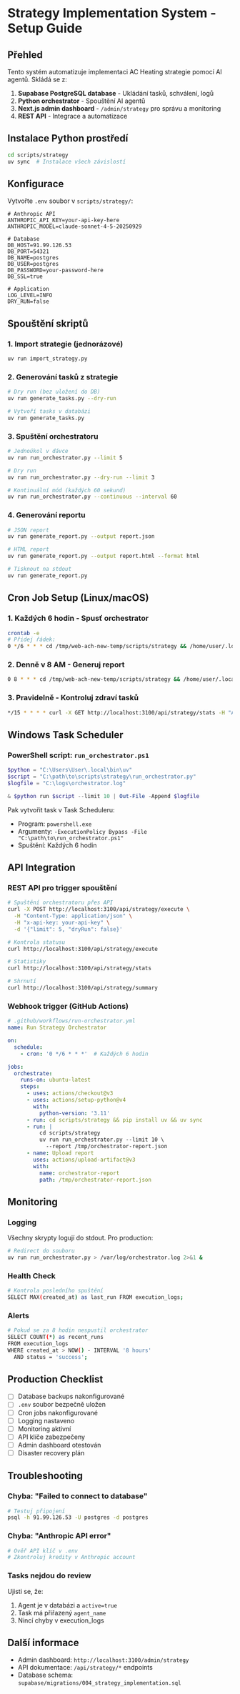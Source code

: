 # Strategy Implementation System - Setup Guide

## Přehled

Tento systém automatizuje implementaci AC Heating strategie pomocí AI agentů. Skládá se z:

1. **Supabase PostgreSQL database** - Ukládání tasků, schválení, logů
2. **Python orchestrator** - Spouštění AI agentů
3. **Next.js admin dashboard** - `/admin/strategy` pro správu a monitoring
4. **REST API** - Integrace a automatizace

## Instalace Python prostředí

```bash
cd scripts/strategy
uv sync  # Instalace všech závislostí
```

## Konfigurace

Vytvořte `.env` soubor v `scripts/strategy/`:

```env
# Anthropic API
ANTHROPIC_API_KEY=your-api-key-here
ANTHROPIC_MODEL=claude-sonnet-4-5-20250929

# Database
DB_HOST=91.99.126.53
DB_PORT=54321
DB_NAME=postgres
DB_USER=postgres
DB_PASSWORD=your-password-here
DB_SSL=true

# Application
LOG_LEVEL=INFO
DRY_RUN=false
```

## Spouštění skriptů

### 1. Import strategie (jednorázové)

```bash
uv run import_strategy.py
```

### 2. Generování tasků z strategie

```bash
# Dry run (bez uložení do DB)
uv run generate_tasks.py --dry-run

# Vytvoří tasks v databázi
uv run generate_tasks.py
```

### 3. Spuštění orchestratoru

```bash
# Jednoúkol v dávce
uv run run_orchestrator.py --limit 5

# Dry run
uv run run_orchestrator.py --dry-run --limit 3

# Kontinuální mód (každých 60 sekund)
uv run run_orchestrator.py --continuous --interval 60
```

### 4. Generování reportu

```bash
# JSON report
uv run generate_report.py --output report.json

# HTML report
uv run generate_report.py --output report.html --format html

# Tisknout na stdout
uv run generate_report.py
```

## Cron Job Setup (Linux/macOS)

### 1. Každých 6 hodin - Spusť orchestrator

```bash
crontab -e
# Přidej řádek:
0 */6 * * * cd /tmp/web-ach-new-temp/scripts/strategy && /home/user/.local/bin/uv run run_orchestrator.py --limit 10 >> /var/log/ac-heating-orchestrator.log 2>&1
```

### 2. Denně v 8 AM - Generuj report

```bash
0 8 * * * cd /tmp/web-ach-new-temp/scripts/strategy && /home/user/.local/bin/uv run generate_report.py --output /tmp/reports/report-$(date +\%Y-\%m-\%d).html --format html
```

### 3. Pravidelně - Kontroluj zdraví tasků

```bash
*/15 * * * * curl -X GET http://localhost:3100/api/strategy/stats -H "Authorization: Bearer $(cat /etc/ac-heating/api-key)" > /dev/null 2>&1
```

## Windows Task Scheduler

### PowerShell script: `run_orchestrator.ps1`

```powershell
$python = "C:\Users\User\.local\bin\uv"
$script = "C:\path\to\scripts\strategy\run_orchestrator.py"
$logfile = "C:\logs\orchestrator.log"

& $python run $script --limit 10 | Out-File -Append $logfile
```

Pak vytvořit task v Task Scheduleru:
- Program: `powershell.exe`
- Argumenty: `-ExecutionPolicy Bypass -File "C:\path\to\run_orchestrator.ps1"`
- Spuštění: Každých 6 hodin

## API Integration

### REST API pro trigger spouštění

```bash
# Spuštění orchestratoru přes API
curl -X POST http://localhost:3100/api/strategy/execute \
  -H "Content-Type: application/json" \
  -H "x-api-key: your-api-key" \
  -d '{"limit": 5, "dryRun": false}'

# Kontrola statusu
curl http://localhost:3100/api/strategy/execute

# Statistiky
curl http://localhost:3100/api/strategy/stats

# Shrnutí
curl http://localhost:3100/api/strategy/summary
```

### Webhook trigger (GitHub Actions)

```yaml
# .github/workflows/run-orchestrator.yml
name: Run Strategy Orchestrator

on:
  schedule:
    - cron: '0 */6 * * *'  # Každých 6 hodin

jobs:
  orchestrate:
    runs-on: ubuntu-latest
    steps:
      - uses: actions/checkout@v3
      - uses: actions/setup-python@v4
        with:
          python-version: '3.11'
      - run: cd scripts/strategy && pip install uv && uv sync
      - run: |
          cd scripts/strategy
          uv run run_orchestrator.py --limit 10 \
            --report /tmp/orchestrator-report.json
      - name: Upload report
        uses: actions/upload-artifact@v3
        with:
          name: orchestrator-report
          path: /tmp/orchestrator-report.json
```

## Monitoring

### Logging

Všechny skrypty logují do stdout. Pro production:

```bash
# Redirect do souboru
uv run run_orchestrator.py > /var/log/orchestrator.log 2>&1 &
```

### Health Check

```bash
# Kontrola posledního spuštění
SELECT MAX(created_at) as last_run FROM execution_logs;
```

### Alerts

```bash
# Pokud se za 8 hodin nespustil orchestrator
SELECT COUNT(*) as recent_runs
FROM execution_logs
WHERE created_at > NOW() - INTERVAL '8 hours'
  AND status = 'success';
```

## Production Checklist

- [ ] Database backups nakonfigurované
- [ ] `.env` soubor bezpečně uložen
- [ ] Cron jobs nakonfigurované
- [ ] Logging nastaveno
- [ ] Monitoring aktivní
- [ ] API klíče zabezpečeny
- [ ] Admin dashboard otestován
- [ ] Disaster recovery plán

## Troubleshooting

### Chyba: "Failed to connect to database"

```bash
# Testuj připojení
psql -h 91.99.126.53 -U postgres -d postgres
```

### Chyba: "Anthropic API error"

```bash
# Ověř API klíč v .env
# Zkontroluj kredity v Anthropic account
```

### Tasks nejdou do review

Ujisti se, že:
1. Agent je v databázi a `active=true`
2. Task má přiřazený `agent_name`
3. Nincí chyby v execution_logs

## Další informace

- Admin dashboard: `http://localhost:3100/admin/strategy`
- API dokumentace: `/api/strategy/*` endpoints
- Database schema: `supabase/migrations/004_strategy_implementation.sql`
